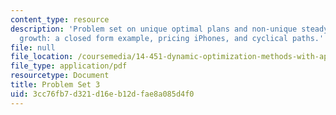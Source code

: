 ```yaml
---
content_type: resource
description: 'Problem set on unique optimal plans and non-unique steady states, optimal
  growth: a closed form example, pricing iPhones, and cyclical paths.'
file: null
file_location: /coursemedia/14-451-dynamic-optimization-methods-with-applications-fall-2009/3cc76fb7d321d16eb12dfae8a085d4f0_MIT14_451F09_pset3.pdf
file_type: application/pdf
resourcetype: Document
title: Problem Set 3
uid: 3cc76fb7-d321-d16e-b12d-fae8a085d4f0
---
```


